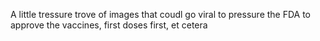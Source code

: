 A little tressure trove of images that coudl go viral to pressure the FDA to approve the vaccines, first doses first, et cetera
